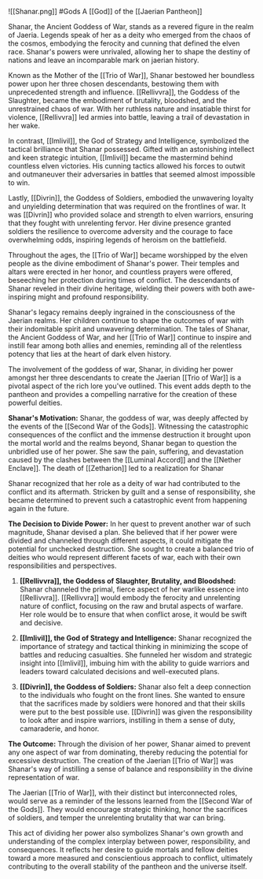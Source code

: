 
![[Shanar.png]]
#Gods 
A [[God]] of the [[Jaerian Pantheon]]

Shanar, the Ancient Goddess of War, stands as a revered figure in the realm of Jaeria. Legends speak of her as a deity who emerged from the chaos of the cosmos, embodying the ferocity and cunning that defined the elven race. Shanar's powers were unrivaled, allowing her to shape the destiny of nations and leave an incomparable mark on jaerian history.

Known as the Mother of the [[Trio of War]], Shanar bestowed her boundless power upon her three chosen descendants, bestowing them with unprecedented strength and influence. [[Rellivvra]], the Goddess of the Slaughter, became the embodiment of brutality, bloodshed, and the unrestrained chaos of war. With her ruthless nature and insatiable thirst for violence, [[Rellivvra]] led armies into battle, leaving a trail of devastation in her wake.

In contrast, [[Imlivil]], the God of Strategy and Intelligence, symbolized the tactical brilliance that Shanar possessed. Gifted with an astonishing intellect and keen strategic intuition, [[Imlivil]] became the mastermind behind countless elven victories. His cunning tactics allowed his forces to outwit and outmaneuver their adversaries in battles that seemed almost impossible to win.

Lastly, [[Divrin]], the Goddess of Soldiers, embodied the unwavering loyalty and unyielding determination that was required on the frontlines of war. It was [[Divrin]] who provided solace and strength to elven warriors, ensuring that they fought with unrelenting fervor. Her divine presence granted soldiers the resilience to overcome adversity and the courage to face overwhelming odds, inspiring legends of heroism on the battlefield.

Throughout the ages, the [[Trio of War]] became worshipped by the elven people as the divine embodiment of Shanar's power. Their temples and altars were erected in her honor, and countless prayers were offered, beseeching her protection during times of conflict. The descendants of Shanar reveled in their divine heritage, wielding their powers with both awe-inspiring might and profound responsibility.

Shanar's legacy remains deeply ingrained in the consciousness of the Jaerian realms. Her children continue to shape the outcomes of war with their indomitable spirit and unwavering determination. The tales of Shanar, the Ancient Goddess of War, and her [[Trio of War]] continue to inspire and instill fear among both allies and enemies, reminding all of the relentless potency that lies at the heart of dark elven history.

The involvement of the goddess of war, Shanar, in dividing her power amongst her three descendants to create the Jaerian [[Trio of War]] is a pivotal aspect of the rich lore you've outlined. This event adds depth to the pantheon and provides a compelling narrative for the creation of these powerful deities.

**Shanar's Motivation:**
Shanar, the goddess of war, was deeply affected by the events of the [[Second War of the Gods]]. Witnessing the catastrophic consequences of the conflict and the immense destruction it brought upon the mortal world and the realms beyond, Shanar began to question the unbridled use of her power. She saw the pain, suffering, and devastation caused by the clashes between the [[Luminal Accord]] and the [[Nether Enclave]]. The death of [[Zetharion]] led to a realization for Shanar

Shanar recognized that her role as a deity of war had contributed to the conflict and its aftermath. Stricken by guilt and a sense of responsibility, she became determined to prevent such a catastrophic event from happening again in the future.

**The Decision to Divide Power:**
In her quest to prevent another war of such magnitude, Shanar devised a plan. She believed that if her power were divided and channeled through different aspects, it could mitigate the potential for unchecked destruction. She sought to create a balanced trio of deities who would represent different facets of war, each with their own responsibilities and perspectives.

1. **[[Rellivvra]], the Goddess of Slaughter, Brutality, and Bloodshed:** Shanar channeled the primal, fierce aspect of her warlike essence into [[Rellivvra]]. [[Rellivvra]] would embody the ferocity and unrelenting nature of conflict, focusing on the raw and brutal aspects of warfare. Her role would be to ensure that when conflict arose, it would be swift and decisive.

2. **[[Imlivil]], the God of Strategy and Intelligence:** Shanar recognized the importance of strategy and tactical thinking in minimizing the scope of battles and reducing casualties. She funneled her wisdom and strategic insight into [[Imlivil]], imbuing him with the ability to guide warriors and leaders toward calculated decisions and well-executed plans.

3. **[[Divrin]], the Goddess of Soldiers:** Shanar also felt a deep connection to the individuals who fought on the front lines. She wanted to ensure that the sacrifices made by soldiers were honored and that their skills were put to the best possible use. [[Divrin]] was given the responsibility to look after and inspire warriors, instilling in them a sense of duty, camaraderie, and honor.

**The Outcome:**
Through the division of her power, Shanar aimed to prevent any one aspect of war from dominating, thereby reducing the potential for excessive destruction. The creation of the Jaerian [[Trio of War]] was Shanar's way of instilling a sense of balance and responsibility in the divine representation of war.

The Jaerian [[Trio of War]], with their distinct but interconnected roles, would serve as a reminder of the lessons learned from the [[Second War of the Gods]]. They would encourage strategic thinking, honor the sacrifices of soldiers, and temper the unrelenting brutality that war can bring.

This act of dividing her power also symbolizes Shanar's own growth and understanding of the complex interplay between power, responsibility, and consequences. It reflects her desire to guide mortals and fellow deities toward a more measured and conscientious approach to conflict, ultimately contributing to the overall stability of the pantheon and the universe itself.
